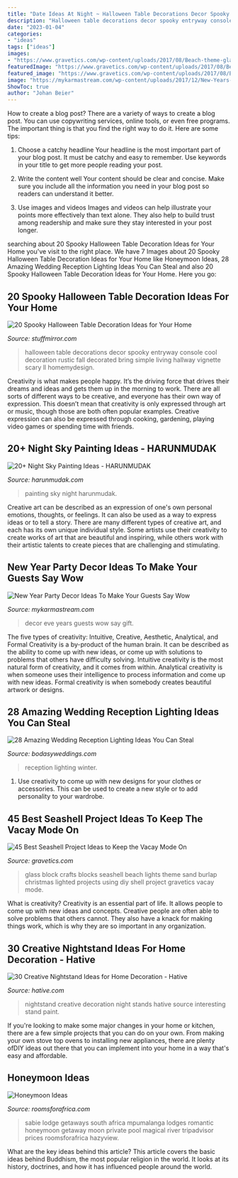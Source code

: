```yaml
---
title: "Date Ideas At Night ~ Halloween Table Decorations Decor Spooky Entryway Console Cool Decoration Rustic Fall Decorated Bring Simple Living Hallway Vignette Scary Ll Homemydesign"
description: "Halloween table decorations decor spooky entryway console cool decoration rustic fall decorated bring simple living hallway vignette scary ll homemydesign"
date: "2023-01-04"
categories:
- "ideas"
tags: ["ideas"]
images:
- "https://www.gravetics.com/wp-content/uploads/2017/08/Beach-theme-glass-block-with-sand-lights-net-and-burlap..jpg"
featuredImage: "https://www.gravetics.com/wp-content/uploads/2017/08/Beach-theme-glass-block-with-sand-lights-net-and-burlap..jpg"
featured_image: "https://www.gravetics.com/wp-content/uploads/2017/08/Beach-theme-glass-block-with-sand-lights-net-and-burlap..jpg"
image: "https://mykarmastream.com/wp-content/uploads/2017/12/New-Years-Eve-Party-ideas-.jpg"
ShowToc: true
author: "Johan Beier"
---
```



How to create a blog post?
There are a variety of ways to create a blog post. You can use copywriting services, online tools, or even free programs. The important thing is that you find the right way to do it. Here are some tips:
1. Choose a catchy headline
Your headline is the most important part of your blog post. It must be catchy and easy to remember. Use keywords in your title to get more people reading your post.

2. Write the content well
Your content should be clear and concise. Make sure you include all the information you need in your blog post so readers can understand it better.

3. Use images and videos
Images and videos can help illustrate your points more effectively than text alone. They also help to build trust among readership and make sure they stay interested in your post longer.


	

		
searching about 20 Spooky Halloween Table Decoration Ideas for Your Home you've visit to the right place. We have 7 Images about 20 Spooky Halloween Table Decoration Ideas for Your Home like Honeymoon Ideas, 28 Amazing Wedding Reception Lighting Ideas You Can Steal and also 20 Spooky Halloween Table Decoration Ideas for Your Home. Here you go:
		
    
## 20 Spooky Halloween Table Decoration Ideas For Your Home

<img loading=lazy src="https://www.stuffmirror.com/wp-content/uploads/2018/10/Spooky-Halloween-Table-Decorations14.jpg" onerror="this.onerror=null;this.src='https://tse1.mm.bing.net/th?id=OIP.r0GEUrdluyVBlN1eR5mCnwHaLH&amp;pid=15.1';" alt="20 Spooky Halloween Table Decoration Ideas for Your Home">

_Source: stuffmirror.com_

>halloween table decorations decor spooky entryway console cool decoration rustic fall decorated bring simple living hallway vignette scary ll homemydesign. 

	

Creativity is what makes people happy. It’s the driving force that drives their dreams and ideas and gets them up in the morning to work. There are all sorts of different ways to be creative, and everyone has their own way of expression. This doesn’t mean that creativity is only expressed through art or music, though those are both often popular examples. Creative expression can also be expressed through cooking, gardening, playing video games or spending time with friends.

    
## 20+ Night Sky Painting Ideas - HARUNMUDAK

<img loading=lazy src="https://harunmudak.com/wp-content/uploads/2020/07/Night-Sky-Painting-5-1-697x1024.jpg" onerror="this.onerror=null;this.src='https://tse3.mm.bing.net/th?id=OIP.lvPDltZAP6OOeGUyZ8zfhAHaK4&amp;pid=15.1';" alt="20+ Night Sky Painting Ideas - HARUNMUDAK">

_Source: harunmudak.com_

>painting sky night harunmudak. 

	

Creative art can be described as an expression of one's own personal emotions, thoughts, or feelings. It can also be used as a way to express ideas or to tell a story. There are many different types of creative art, and each has its own unique individual style. Some artists use their creativity to create works of art that are beautiful and inspiring, while others work with their artistic talents to create pieces that are challenging and stimulating.

    
## New Year Party Decor Ideas To Make Your Guests Say Wow

<img loading=lazy src="https://mykarmastream.com/wp-content/uploads/2017/12/New-Years-Eve-Party-ideas-.jpg" onerror="this.onerror=null;this.src='https://tse1.mm.bing.net/th?id=OIP.rHorqIfJX8mGKpgm0T09VwHaLI&amp;pid=15.1';" alt="New Year Party Decor Ideas To Make Your Guests Say Wow">

_Source: mykarmastream.com_

>decor eve years guests wow say gift. 

	

The five types of creativity: Intuitive, Creative, Aesthetic, Analytical, and Formal
Creativity is a by-product of the human brain. It can be described as the ability to come up with new ideas, or come up with solutions to problems that others have difficulty solving. Intuitive creativity is the most natural form of creativity, and it comes from within. Analytical creativity is when someone uses their intelligence to process information and come up with new ideas. Formal creativity is when somebody creates beautiful artwork or designs.

    
## 28 Amazing Wedding Reception Lighting Ideas You Can Steal

<img loading=lazy src="https://bodasyweddings.com/wp-content/uploads/2018/01/winter-wedding.jpg" onerror="this.onerror=null;this.src='https://tse2.mm.bing.net/th?id=OIP.gEcxy8HueJXJGArJg2icjwHaLH&amp;pid=15.1';" alt="28 Amazing Wedding Reception Lighting Ideas You Can Steal">

_Source: bodasyweddings.com_

>reception lighting winter. 

	

1. Use creativity to come up with new designs for your clothes or accessories. This can be used to create a new style or to add personality to your wardrobe.

    
## 45 Best Seashell Project Ideas To Keep The Vacay Mode On

<img loading=lazy src="https://www.gravetics.com/wp-content/uploads/2017/08/Beach-theme-glass-block-with-sand-lights-net-and-burlap..jpg" onerror="this.onerror=null;this.src='https://tse2.mm.bing.net/th?id=OIP.24Buwy6fWlDcGOJNQOW6egHaJ4&amp;pid=15.1';" alt="45 Best Seashell Project Ideas to Keep the Vacay Mode On">

_Source: gravetics.com_

>glass block crafts blocks seashell beach lights theme sand burlap christmas lighted projects using diy shell project gravetics vacay mode. 

	

What is creativity?
Creativity is an essential part of life. It allows people to come up with new ideas and concepts. Creative people are often able to solve problems that others cannot. They also have a knack for making things work, which is why they are so important in any organization.

    
## 30 Creative Nightstand Ideas For Home Decoration - Hative

<img loading=lazy src="https://hative.com/wp-content/uploads/2014/06/nightstand-ideas/26-creative-nightstand-ideas.jpg" onerror="this.onerror=null;this.src='https://tse4.mm.bing.net/th?id=OIP.Kpn5D3Uffo6GMB_cUI4ZAAHaJ4&amp;pid=15.1';" alt="30 Creative Nightstand Ideas for Home Decoration - Hative">

_Source: hative.com_

>nightstand creative decoration night stands hative source interesting stand paint. 

	

If you're looking to make some major changes in your home or kitchen, there are a few simple projects that you can do on your own. From making your own stove top ovens to installing new appliances, there are plenty ofDIY ideas out there that you can implement into your home in a way that's easy and affordable.

    
## Honeymoon Ideas

<img loading=lazy src="https://www.roomsforafrica.com/images/timamoonlodge.jpg" onerror="this.onerror=null;this.src='https://tse3.mm.bing.net/th?id=OIP.kCj9kavlowrtlfKckrSJlwHaE9&amp;pid=15.1';" alt="Honeymoon Ideas">

_Source: roomsforafrica.com_

>sabie lodge getaways south africa mpumalanga lodges romantic honeymoon getaway moon private pool magical river tripadvisor prices roomsforafrica hazyview. 

	

What are the key ideas behind this article?
This article covers the basic ideas behind Buddhism, the most popular religion in the world. It looks at its history, doctrines, and how it has influenced people around the world.

